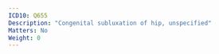 ```yaml
---
ICD10: Q655
Description: "Congenital subluxation of hip, unspecified"
Matters: No
Weight: 0
---
```



